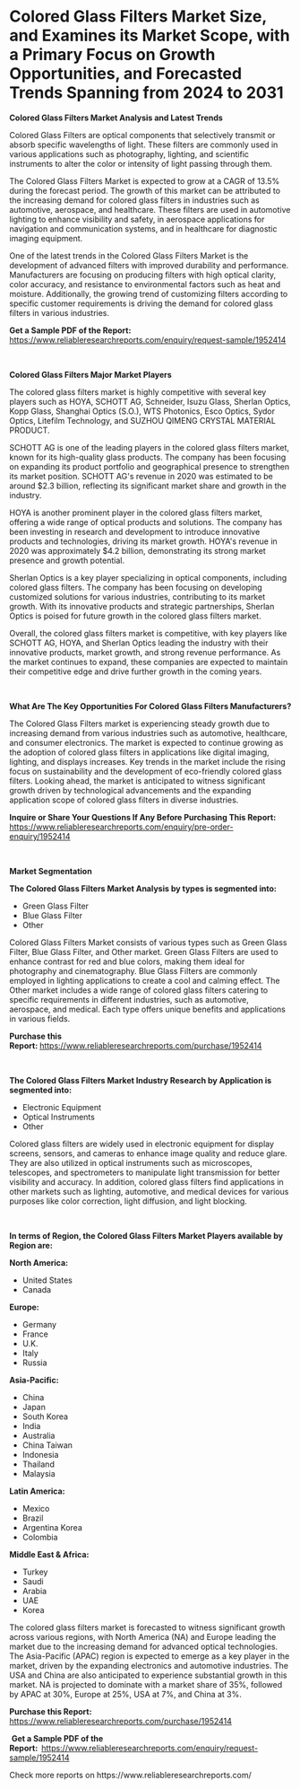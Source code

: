 <p><h1>Colored Glass Filters Market Size, and Examines its Market Scope, with a Primary Focus on Growth Opportunities, and Forecasted Trends Spanning from 2024 to 2031</h1></p><p><strong>Colored Glass Filters Market Analysis and Latest Trends</strong></p>
<p><p>Colored Glass Filters are optical components that selectively transmit or absorb specific wavelengths of light. These filters are commonly used in various applications such as photography, lighting, and scientific instruments to alter the color or intensity of light passing through them.</p><p>The Colored Glass Filters Market is expected to grow at a CAGR of 13.5% during the forecast period. The growth of this market can be attributed to the increasing demand for colored glass filters in industries such as automotive, aerospace, and healthcare. These filters are used in automotive lighting to enhance visibility and safety, in aerospace applications for navigation and communication systems, and in healthcare for diagnostic imaging equipment.</p><p>One of the latest trends in the Colored Glass Filters Market is the development of advanced filters with improved durability and performance. Manufacturers are focusing on producing filters with high optical clarity, color accuracy, and resistance to environmental factors such as heat and moisture. Additionally, the growing trend of customizing filters according to specific customer requirements is driving the demand for colored glass filters in various industries.</p></p>
<p><strong>Get a Sample PDF of the Report:&nbsp;</strong> <a href="https://www.reliableresearchreports.com/enquiry/request-sample/1952414">https://www.reliableresearchreports.com/enquiry/request-sample/1952414</a></p>
<p>&nbsp;</p>
<p><strong>Colored Glass Filters Major Market Players</strong></p>
<p><p>The colored glass filters market is highly competitive with several key players such as HOYA, SCHOTT AG, Schneider, Isuzu Glass, Sherlan Optics, Kopp Glass, Shanghai Optics (S.O.), WTS Photonics, Esco Optics, Sydor Optics, Litefilm Technology, and SUZHOU QIMENG CRYSTAL MATERIAL PRODUCT.</p><p>SCHOTT AG is one of the leading players in the colored glass filters market, known for its high-quality glass products. The company has been focusing on expanding its product portfolio and geographical presence to strengthen its market position. SCHOTT AG's revenue in 2020 was estimated to be around $2.3 billion, reflecting its significant market share and growth in the industry.</p><p>HOYA is another prominent player in the colored glass filters market, offering a wide range of optical products and solutions. The company has been investing in research and development to introduce innovative products and technologies, driving its market growth. HOYA's revenue in 2020 was approximately $4.2 billion, demonstrating its strong market presence and growth potential.</p><p>Sherlan Optics is a key player specializing in optical components, including colored glass filters. The company has been focusing on developing customized solutions for various industries, contributing to its market growth. With its innovative products and strategic partnerships, Sherlan Optics is poised for future growth in the colored glass filters market.</p><p>Overall, the colored glass filters market is competitive, with key players like SCHOTT AG, HOYA, and Sherlan Optics leading the industry with their innovative products, market growth, and strong revenue performance. As the market continues to expand, these companies are expected to maintain their competitive edge and drive further growth in the coming years.</p></p>
<p>&nbsp;</p>
<p><strong>What Are The Key Opportunities For Colored Glass Filters Manufacturers?</strong></p>
<p><p>The Colored Glass Filters market is experiencing steady growth due to increasing demand from various industries such as automotive, healthcare, and consumer electronics. The market is expected to continue growing as the adoption of colored glass filters in applications like digital imaging, lighting, and displays increases. Key trends in the market include the rising focus on sustainability and the development of eco-friendly colored glass filters. Looking ahead, the market is anticipated to witness significant growth driven by technological advancements and the expanding application scope of colored glass filters in diverse industries.</p></p>
<p><strong>Inquire or Share Your Questions If Any Before Purchasing This Report:</strong> <a href="https://www.reliableresearchreports.com/enquiry/pre-order-enquiry/1952414">https://www.reliableresearchreports.com/enquiry/pre-order-enquiry/1952414</a></p>
<p>&nbsp;</p>
<p><strong>Market Segmentation</strong></p>
<p><strong>The Colored Glass Filters Market Analysis by types is segmented into:</strong></p>
<p><ul><li>Green Glass Filter</li><li>Blue Glass Filter</li><li>Other</li></ul></p>
<p><p>Colored Glass Filters Market consists of various types such as Green Glass Filter, Blue Glass Filter, and Other market. Green Glass Filters are used to enhance contrast for red and blue colors, making them ideal for photography and cinematography. Blue Glass Filters are commonly employed in lighting applications to create a cool and calming effect. The Other market includes a wide range of colored glass filters catering to specific requirements in different industries, such as automotive, aerospace, and medical. Each type offers unique benefits and applications in various fields.</p></p>
<p><strong>Purchase this Report:&nbsp;</strong><a href="https://www.reliableresearchreports.com/purchase/1952414">https://www.reliableresearchreports.com/purchase/1952414</a></p>
<p>&nbsp;</p>
<p><strong>The Colored Glass Filters Market Industry Research by Application is segmented into:</strong></p>
<p><ul><li>Electronic Equipment</li><li>Optical Instruments</li><li>Other</li></ul></p>
<p><p>Colored glass filters are widely used in electronic equipment for display screens, sensors, and cameras to enhance image quality and reduce glare. They are also utilized in optical instruments such as microscopes, telescopes, and spectrometers to manipulate light transmission for better visibility and accuracy. In addition, colored glass filters find applications in other markets such as lighting, automotive, and medical devices for various purposes like color correction, light diffusion, and light blocking.</p></p>
<p>&nbsp;</p>
<p><strong>In terms of Region, the Colored Glass Filters Market Players available by Region are:</strong></p>
<p>
    <p> <strong> North America: </strong>
        <ul>
            <li>United States</li>
            <li>Canada</li>
        </ul>
        </p> 
    <p> <strong> Europe: </strong>
        <ul>
            <li>Germany</li>
            <li>France</li>
            <li>U.K.</li>
            <li>Italy</li>
            <li>Russia</li>
        </ul>
        </p> 
    <p> <strong> Asia-Pacific: </strong>
        <ul>
            <li>China</li>
            <li>Japan</li>
            <li>South Korea</li>
            <li>India</li>
            <li>Australia</li>
            <li>China Taiwan</li>
            <li>Indonesia</li>
            <li>Thailand</li>
            <li>Malaysia</li>
        </ul>
        </p> 
    <p> <strong> Latin America: </strong>
        <ul>
            <li>Mexico</li>
            <li>Brazil</li>
            <li>Argentina Korea</li>
            <li>Colombia</li>
        </ul>
        </p> 
    <p> <strong> Middle East & Africa: </strong>
        <ul>
            <li>Turkey</li>
            <li>Saudi</li>
            <li>Arabia</li>
            <li>UAE</li>
            <li>Korea</li>
        </ul>
    </p>
    </p>
<p><p>The colored glass filters market is forecasted to witness significant growth across various regions, with North America (NA) and Europe leading the market due to the increasing demand for advanced optical technologies. The Asia-Pacific (APAC) region is expected to emerge as a key player in the market, driven by the expanding electronics and automotive industries. The USA and China are also anticipated to experience substantial growth in this market. NA is projected to dominate with a market share of 35%, followed by APAC at 30%, Europe at 25%, USA at 7%, and China at 3%.</p></p>
<p><strong>Purchase this Report: </strong><a href="https://www.reliableresearchreports.com/purchase/1952414">https://www.reliableresearchreports.com/purchase/1952414</a></p>
<p>&nbsp;<strong>Get a Sample PDF of the Report:&nbsp;&nbsp;</strong><a href="https://www.reliableresearchreports.com/enquiry/request-sample/1952414">https://www.reliableresearchreports.com/enquiry/request-sample/1952414</a></p>
<p><strong></strong></p>
<p>Check more reports on https://www.reliableresearchreports.com/</p>